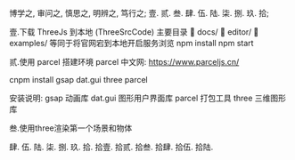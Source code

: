 博学之, 审问之, 慎思之, 明辨之, 笃行之;
壹. 贰. 叁. 肆. 伍. 陆. 柒. 捌. 玖. 拾;

壹.下载 ThreeJs 到本地 (ThreeSrcCode)
  主要目录
  📁	
  docs/
  📁	
  editor/
  📁	
  examples/
  等同于将官网宕到本地开启服务浏览
  npm install
  npm start

贰.使用 parcel 搭建环境
  parcel 中文网: https://www.parceljs.cn/
  
  cnpm install gsap dat.gui three parcel

  安装说明:
    gsap 动画库
    dat.gui 图形用户界面库
    parcel 打包工具
    three 三维图形库
  
叁.使用three渲染第一个场景和物体
  



  
肆.
伍.
陆.
柒.
捌.
玖.
拾.
拾壹.
拾贰.
拾叁.
拾肆.
拾伍.
拾陆.
